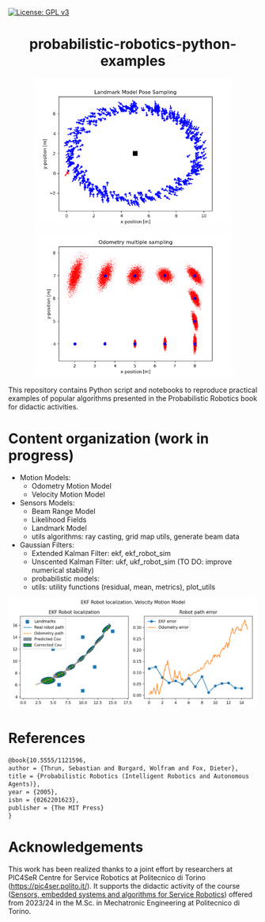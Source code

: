 [![License: GPL v3](https://img.shields.io/badge/License-GPLv3-blue.svg)](https://www.gnu.org/licenses/gpl-3.0) 

<h1 align="center">  probabilistic-robotics-python-examples
</h1>


<p align="center">
  <img src=/readme_images/landmark_model_sampling.png alt="Alternative text" width="400">
  <img src=/readme_images/multi_odometry_samples.png alt="Alternative text" width="400"/>
</p>

This repository contains Python script and notebooks to reproduce practical examples of popular algorithms presented in the Probabilistic Robotics book for didactic activities.

# Content organization (work in progress)
  - Motion Models:
    - Odometry Motion Model
    - Velocity Motion Model
  - Sensors Models:
    - Beam Range Model 
    - Likelihood Fields
    - Landmark Model
    - utils algorithms: ray casting, grid map utils, generate beam data
  - Gaussian Filters:
    - Extended Kalman Filter: ekf, ekf_robot_sim
    - Unscented Kalman Filter: ukf, ukf_robot_sim (TO DO: improve numerical stability)
    - probabilistic models: 
    - utils: utility functions (residual, mean, metrics), plot_utils

<p align="center">
  <img src=/readme_images/expected_output_odom.png alt="Alternative text" width="650"/>
</p>

# References
```
@book{10.5555/1121596,
author = {Thrun, Sebastian and Burgard, Wolfram and Fox, Dieter},
title = {Probabilistic Robotics (Intelligent Robotics and Autonomous Agents)},
year = {2005},
isbn = {0262201623},
publisher = {The MIT Press}
}
```

# Acknowledgements
This work has been realized thanks to a joint effort by researchers at PIC4SeR Centre for Service Robotics at Politecnico di Torino (https://pic4ser.polito.it/). It supports the didactic activity of the course ([Sensors, embedded systems and algorithms for Service Robotics](https://didattica.polito.it/pls/portal30/gap.pkg_guide.viewGap?p_cod_ins=01HFWQW&p_a_acc=2025&p_header=S&p_lang=IT&multi=N)) offered from 2023/24 in the M.Sc. in Mechatronic Engineering at Politecnico di Torino. 
